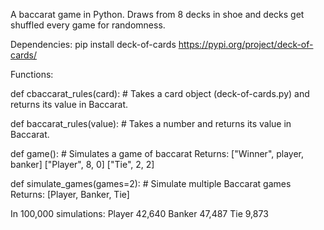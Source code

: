 A baccarat game in Python. Draws from 8 decks in shoe and decks get shuffled every game for randomness.

Dependencies: pip install deck-of-cards
https://pypi.org/project/deck-of-cards/

Functions:

def cbaccarat_rules(card):  # Takes a card object (deck-of-cards.py) and returns its value in Baccarat.

def baccarat_rules(value):  # Takes a number and returns its value in Baccarat.

def game(): # Simulates a game of baccarat
Returns: ["Winner", player, banker] ["Player", 8, 0] ["Tie", 2, 2]

def simulate_games(games=2):  # Simulate multiple Baccarat games
Returns: [Player, Banker, Tie]

In 100,000 simulations:
Player 42,640 Banker 47,487 Tie 9,873
